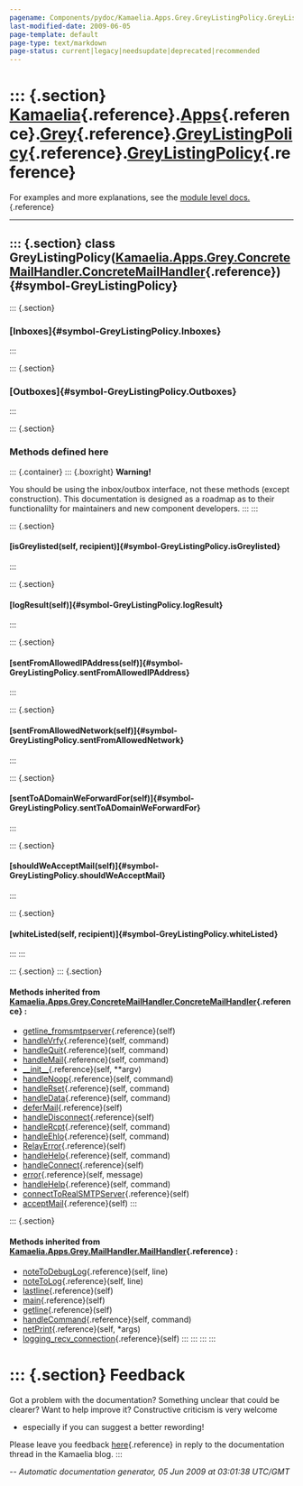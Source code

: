 ```yaml
---
pagename: Components/pydoc/Kamaelia.Apps.Grey.GreyListingPolicy.GreyListingPolicy
last-modified-date: 2009-06-05
page-template: default
page-type: text/markdown
page-status: current|legacy|needsupdate|deprecated|recommended
---
```

::: {.section}
[Kamaelia](/Components/pydoc/Kamaelia.html){.reference}.[Apps](/Components/pydoc/Kamaelia.Apps.html){.reference}.[Grey](/Components/pydoc/Kamaelia.Apps.Grey.html){.reference}.[GreyListingPolicy](/Components/pydoc/Kamaelia.Apps.Grey.GreyListingPolicy.html){.reference}.[GreyListingPolicy](/Components/pydoc/Kamaelia.Apps.Grey.GreyListingPolicy.GreyListingPolicy.html){.reference}
==========================================================================================================================================================================================================================================================================================================================================================================================

For examples and more explanations, see the [module level
docs.](/Components/pydoc/Kamaelia.Apps.Grey.GreyListingPolicy.html){.reference}

------------------------------------------------------------------------

::: {.section}
class GreyListingPolicy([Kamaelia.Apps.Grey.ConcreteMailHandler.ConcreteMailHandler](/Components/pydoc/Kamaelia.Apps.Grey.ConcreteMailHandler.ConcreteMailHandler.html){.reference}) {#symbol-GreyListingPolicy}
------------------------------------------------------------------------------------------------------------------------------------------------------------------------------------

::: {.section}
### [Inboxes]{#symbol-GreyListingPolicy.Inboxes}
:::

::: {.section}
### [Outboxes]{#symbol-GreyListingPolicy.Outboxes}
:::

::: {.section}
### Methods defined here

::: {.container}
::: {.boxright}
**Warning!**

You should be using the inbox/outbox interface, not these methods
(except construction). This documentation is designed as a roadmap as to
their functionalilty for maintainers and new component developers.
:::
:::

::: {.section}
#### [isGreylisted(self, recipient)]{#symbol-GreyListingPolicy.isGreylisted}
:::

::: {.section}
#### [logResult(self)]{#symbol-GreyListingPolicy.logResult}
:::

::: {.section}
#### [sentFromAllowedIPAddress(self)]{#symbol-GreyListingPolicy.sentFromAllowedIPAddress}
:::

::: {.section}
#### [sentFromAllowedNetwork(self)]{#symbol-GreyListingPolicy.sentFromAllowedNetwork}
:::

::: {.section}
#### [sentToADomainWeForwardFor(self)]{#symbol-GreyListingPolicy.sentToADomainWeForwardFor}
:::

::: {.section}
#### [shouldWeAcceptMail(self)]{#symbol-GreyListingPolicy.shouldWeAcceptMail}
:::

::: {.section}
#### [whiteListed(self, recipient)]{#symbol-GreyListingPolicy.whiteListed}
:::
:::

::: {.section}
::: {.section}
#### Methods inherited from [Kamaelia.Apps.Grey.ConcreteMailHandler.ConcreteMailHandler](/Components/pydoc/Kamaelia.Apps.Grey.ConcreteMailHandler.ConcreteMailHandler.html){.reference} :

-   [getline\_fromsmtpserver](/Components/pydoc/Kamaelia.Apps.Grey.ConcreteMailHandler.html#symbol-ConcreteMailHandler.getline_fromsmtpserver){.reference}(self)
-   [handleVrfy](/Components/pydoc/Kamaelia.Apps.Grey.ConcreteMailHandler.html#symbol-ConcreteMailHandler.handleVrfy){.reference}(self,
    command)
-   [handleQuit](/Components/pydoc/Kamaelia.Apps.Grey.ConcreteMailHandler.html#symbol-ConcreteMailHandler.handleQuit){.reference}(self,
    command)
-   [handleMail](/Components/pydoc/Kamaelia.Apps.Grey.ConcreteMailHandler.html#symbol-ConcreteMailHandler.handleMail){.reference}(self,
    command)
-   [\_\_init\_\_](/Components/pydoc/Kamaelia.Apps.Grey.ConcreteMailHandler.html#symbol-ConcreteMailHandler.__init__){.reference}(self,
    \*\*argv)
-   [handleNoop](/Components/pydoc/Kamaelia.Apps.Grey.ConcreteMailHandler.html#symbol-ConcreteMailHandler.handleNoop){.reference}(self,
    command)
-   [handleRset](/Components/pydoc/Kamaelia.Apps.Grey.ConcreteMailHandler.html#symbol-ConcreteMailHandler.handleRset){.reference}(self,
    command)
-   [handleData](/Components/pydoc/Kamaelia.Apps.Grey.ConcreteMailHandler.html#symbol-ConcreteMailHandler.handleData){.reference}(self,
    command)
-   [deferMail](/Components/pydoc/Kamaelia.Apps.Grey.ConcreteMailHandler.html#symbol-ConcreteMailHandler.deferMail){.reference}(self)
-   [handleDisconnect](/Components/pydoc/Kamaelia.Apps.Grey.ConcreteMailHandler.html#symbol-ConcreteMailHandler.handleDisconnect){.reference}(self)
-   [handleRcpt](/Components/pydoc/Kamaelia.Apps.Grey.ConcreteMailHandler.html#symbol-ConcreteMailHandler.handleRcpt){.reference}(self,
    command)
-   [handleEhlo](/Components/pydoc/Kamaelia.Apps.Grey.ConcreteMailHandler.html#symbol-ConcreteMailHandler.handleEhlo){.reference}(self,
    command)
-   [RelayError](/Components/pydoc/Kamaelia.Apps.Grey.ConcreteMailHandler.html#symbol-ConcreteMailHandler.RelayError){.reference}(self)
-   [handleHelo](/Components/pydoc/Kamaelia.Apps.Grey.ConcreteMailHandler.html#symbol-ConcreteMailHandler.handleHelo){.reference}(self,
    command)
-   [handleConnect](/Components/pydoc/Kamaelia.Apps.Grey.ConcreteMailHandler.html#symbol-ConcreteMailHandler.handleConnect){.reference}(self)
-   [error](/Components/pydoc/Kamaelia.Apps.Grey.ConcreteMailHandler.html#symbol-ConcreteMailHandler.error){.reference}(self,
    message)
-   [handleHelp](/Components/pydoc/Kamaelia.Apps.Grey.ConcreteMailHandler.html#symbol-ConcreteMailHandler.handleHelp){.reference}(self,
    command)
-   [connectToRealSMTPServer](/Components/pydoc/Kamaelia.Apps.Grey.ConcreteMailHandler.html#symbol-ConcreteMailHandler.connectToRealSMTPServer){.reference}(self)
-   [acceptMail](/Components/pydoc/Kamaelia.Apps.Grey.ConcreteMailHandler.html#symbol-ConcreteMailHandler.acceptMail){.reference}(self)
:::

::: {.section}
#### Methods inherited from [Kamaelia.Apps.Grey.MailHandler.MailHandler](/Components/pydoc/Kamaelia.Apps.Grey.MailHandler.MailHandler.html){.reference} :

-   [noteToDebugLog](/Components/pydoc/Kamaelia.Apps.Grey.MailHandler.html#symbol-MailHandler.noteToDebugLog){.reference}(self,
    line)
-   [noteToLog](/Components/pydoc/Kamaelia.Apps.Grey.MailHandler.html#symbol-MailHandler.noteToLog){.reference}(self,
    line)
-   [lastline](/Components/pydoc/Kamaelia.Apps.Grey.MailHandler.html#symbol-MailHandler.lastline){.reference}(self)
-   [main](/Components/pydoc/Kamaelia.Apps.Grey.MailHandler.html#symbol-MailHandler.main){.reference}(self)
-   [getline](/Components/pydoc/Kamaelia.Apps.Grey.MailHandler.html#symbol-MailHandler.getline){.reference}(self)
-   [handleCommand](/Components/pydoc/Kamaelia.Apps.Grey.MailHandler.html#symbol-MailHandler.handleCommand){.reference}(self,
    command)
-   [netPrint](/Components/pydoc/Kamaelia.Apps.Grey.MailHandler.html#symbol-MailHandler.netPrint){.reference}(self,
    \*args)
-   [logging\_recv\_connection](/Components/pydoc/Kamaelia.Apps.Grey.MailHandler.html#symbol-MailHandler.logging_recv_connection){.reference}(self)
:::
:::
:::
:::

::: {.section}
Feedback
========

Got a problem with the documentation? Something unclear that could be
clearer? Want to help improve it? Constructive criticism is very welcome
- especially if you can suggest a better rewording!

Please leave you feedback
[here](../../../cgi-bin/blog/blog.cgi?rm=viewpost&nodeid=1142023701){.reference}
in reply to the documentation thread in the Kamaelia blog.
:::

*\-- Automatic documentation generator, 05 Jun 2009 at 03:01:38 UTC/GMT*
